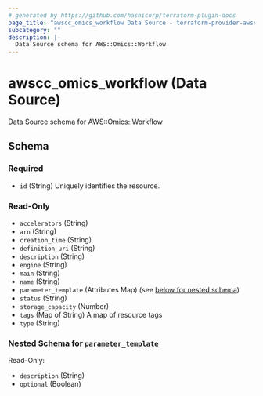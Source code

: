 ```yaml
---
# generated by https://github.com/hashicorp/terraform-plugin-docs
page_title: "awscc_omics_workflow Data Source - terraform-provider-awscc"
subcategory: ""
description: |-
  Data Source schema for AWS::Omics::Workflow
---
```


# awscc_omics_workflow (Data Source)

Data Source schema for AWS::Omics::Workflow



<!-- schema generated by tfplugindocs -->
## Schema

### Required

- `id` (String) Uniquely identifies the resource.

### Read-Only

- `accelerators` (String)
- `arn` (String)
- `creation_time` (String)
- `definition_uri` (String)
- `description` (String)
- `engine` (String)
- `main` (String)
- `name` (String)
- `parameter_template` (Attributes Map) (see [below for nested schema](#nestedatt--parameter_template))
- `status` (String)
- `storage_capacity` (Number)
- `tags` (Map of String) A map of resource tags
- `type` (String)

<a id="nestedatt--parameter_template"></a>
### Nested Schema for `parameter_template`

Read-Only:

- `description` (String)
- `optional` (Boolean)
